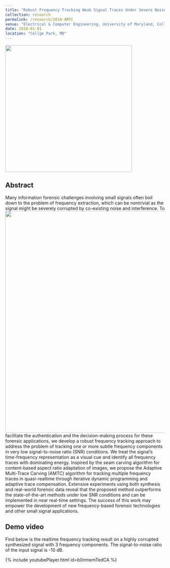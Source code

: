 ```yaml
---
title: "Robust Frequency Tracking Weak Signal Traces Under Severe Noise and Distortions"
collection: research
permalink: /research/2018-AMTC
venue: "Electrical & Computer Engineering, University of Maryland, Collge Park"
date: 2018-01-01
location: "Collge Park, MD"
---
```


<img src="https://zhuqiangumd.github.io/images/AMTC_example.png" width="400">

Abstract
---------
Many information forensic challenges involving small signals often boil down to the problem of frequency extraction, which can be nontrivial as the signal might be severely corrupted by co-existing noise and interference. <img style="float: right;" src="http://zhuqiangumd.github.io/images/AMTC_sysdiag.png" width="700"> To facilitate the authentication and the decision-making process for these forensic applications, we develop a robust frequency tracking approach to address the problem of tracking one or more subtle frequency components in very low signal-to-noise ratio (SNR) conditions. We treat the signal’s time-frequency representation as a visual cue and identify all frequency traces with dominating energy. Inspired by the seam carving algorithm for content-based aspect ratio adaptation of images, we propose the Adaptive Multi-Trace Carving (AMTC) algorithm for tracking multiple frequency traces in quasi-realtime through iterative dynamic programming and adaptive trace compensation. Extensive experiments using both synthesis and real-world forensic data reveal that the proposed method outperforms the state-of-the-art methods under low SNR conditions and can be implemented in near real-time settings. The success of this work may empower the development of new frequency-based forensic technologies and other small signal applications.


Demo video
---------
Find below is the realtime frequency tracking result on a highly corrupted synthesized signal with 3 frequency components. The signal-to-noise ratio of the input signal is -10 dB.

{% include youtubePlayer.html id=b0nmemTedCA %}

